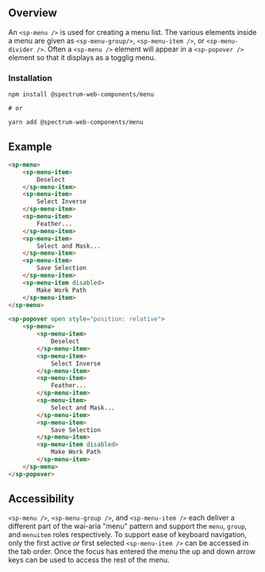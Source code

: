 ## Overview

An `<sp-menu />` is used for creating a menu list. The various elements inside a menu are given as `<sp-menu-group/>`, `<sp-menu-item />`, or `<sp-menu-divider />`. Often a `<sp-menu />` element will appear in a `<sp-popover />` element so that it displays as a togglig menu.

### Installation

```
npm install @spectrum-web-components/menu

# or

yarn add @spectrum-web-components/menu
```

## Example

<!-- prettier-ignore -->
```html
<sp-menu>
    <sp-menu-item>
        Deselect
    </sp-menu-item>
    <sp-menu-item>
        Select Inverse
    </sp-menu-item>
    <sp-menu-item>
        Feather...
    </sp-menu-item>
    <sp-menu-item>
        Select and Mask...
    </sp-menu-item>
    <sp-menu-item>
        Save Selection
    </sp-menu-item>
    <sp-menu-item disabled>
        Make Work Path
    </sp-menu-item>
</sp-menu>
```

```html
<sp-popover open style="position: relative">
    <sp-menu>
        <sp-menu-item>
            Deselect
        </sp-menu-item>
        <sp-menu-item>
            Select Inverse
        </sp-menu-item>
        <sp-menu-item>
            Feather...
        </sp-menu-item>
        <sp-menu-item>
            Select and Mask...
        </sp-menu-item>
        <sp-menu-item>
            Save Selection
        </sp-menu-item>
        <sp-menu-item disabled>
            Make Work Path
        </sp-menu-item>
    </sp-menu>
</sp-popover>
```

## Accessibility

`<sp-menu />`, `<sp-menu-group />`, and `<sp-menu-item />` each deliver a different part of the wai-aria "menu" pattern and support the `menu`, `group`, and `menuitem` roles respectively. To support ease of keyboard navigation, only the first active _or_ first selected `<sp-menu-item />` can be accessed in the tab order. Once the focus has entered the menu the up and down arrow keys can be used to access the rest of the menu.
